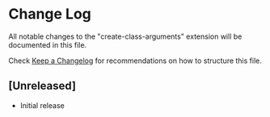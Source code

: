 # Change Log

All notable changes to the "create-class-arguments" extension will be documented in this file.

Check [Keep a Changelog](http://keepachangelog.com/) for recommendations on how to structure this file.

## [Unreleased]

- Initial release